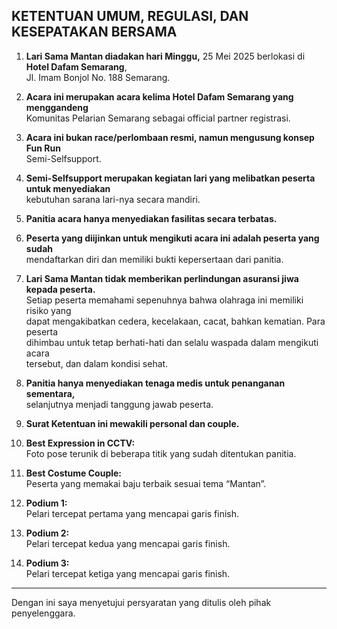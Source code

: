 ## KETENTUAN UMUM, REGULASI, DAN KESEPATAKAN BERSAMA

1. **Lari Sama Mantan diadakan hari Minggu,**
   25 Mei 2025 berlokasi di **Hotel Dafam Semarang**,  
   Jl. Imam Bonjol No. 188 Semarang.

2. **Acara ini merupakan acara kelima Hotel Dafam Semarang yang menggandeng**  
   Komunitas Pelarian Semarang sebagai official partner registrasi.

3. **Acara ini bukan race/perlombaan resmi, namun mengusung konsep Fun Run**  
   Semi-Selfsupport.

4. **Semi-Selfsupport merupakan kegiatan lari yang melibatkan peserta untuk menyediakan**  
   kebutuhan sarana lari-nya secara mandiri.

5. **Panitia acara hanya menyediakan fasilitas secara terbatas.**

6. **Peserta yang diijinkan untuk mengikuti acara ini adalah peserta yang sudah**  
   mendaftarkan diri dan memiliki bukti kepersertaan dari panitia.

7. **Lari Sama Mantan tidak memberikan perlindungan asuransi jiwa kepada peserta.**  
   Setiap peserta memahami sepenuhnya bahwa olahraga ini memiliki risiko yang  
   dapat mengakibatkan cedera, kecelakaan, cacat, bahkan kematian. Para peserta  
   dihimbau untuk tetap berhati-hati dan selalu waspada dalam mengikuti acara  
   tersebut, dan dalam kondisi sehat.

8. **Panitia hanya menyediakan tenaga medis untuk penanganan sementara,**  
   selanjutnya menjadi tanggung jawab peserta.

9. **Surat Ketentuan ini mewakili personal dan couple.**

10. **Best Expression in CCTV:**  
    Foto pose terunik di beberapa titik yang sudah ditentukan panitia.

11. **Best Costume Couple:**  
    Peserta yang memakai baju terbaik sesuai tema “Mantan”.

12. **Podium 1:**  
    Pelari tercepat pertama yang mencapai garis finish.

13. **Podium 2:**  
    Pelari tercepat kedua yang mencapai garis finish.

14. **Podium 3:**  
    Pelari tercepat ketiga yang mencapai garis finish.

---

Dengan ini saya menyetujui persyaratan yang ditulis oleh pihak penyelenggara.